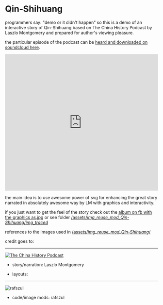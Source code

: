 # Qin-Shihuang
programmers say: "demo or it didn't happen" so this is a demo of an interactive story of Qin-Shihuang based on The China History Podcast by Laszlo Montgomery and prepared for author's viewing pleasure.

the particular episode of the podcast can be [heard and downloaded on soundcloud here](http://chinahistorypodcast.com/chp-157-the-rise-and-fall-of-the-qin).

<iframe width="100%" height="450" scrolling="no" frameborder="no" src="https://w.soundcloud.com/player/?url=https%3A//api.soundcloud.com/tracks/217483961&amp;auto_play=false&amp;hide_related=false&amp;show_comments=true&amp;show_user=true&amp;show_reposts=false&amp;visual=true"></iframe>

the main idea is to use awesome power of svg for enhancing the great story narrated in absolutely awesome way by LM with graphics and interactivity.

if you just want to get the feel of the story check out the [album on fb with the graphics as.jpg](https://goo.gl/tAE9NE) or see folder [/assets/_img_reuse_mod_Qin-Shihuang_/_img_traced_](https://github.com/projekt-kreatywa/Qin-Shihuang/tree/master/assets/_img_reuse_mod_Qin-Shihuang_/_img_traced_)

references to the images used in [/assets/_img_reuse_mod_Qin-Shihuang_/](https://github.com/projekt-kreatywa/Qin-Shihuang/tree/master/assets/_img_reuse_mod_Qin-Shihuang_)

credit goes to:



---

[![The China History Podcast](https://i1.sndcdn.com/avatars-000028914559-boem6u-t500x500.jpg)](https://soundcloud.com/chinahistorypodcast)
- story/narration: Laszlo Montgomery

- layouts:

---

![rafszul](https://goo.gl/E6yOWv)
- code/image mods: rafszul 

